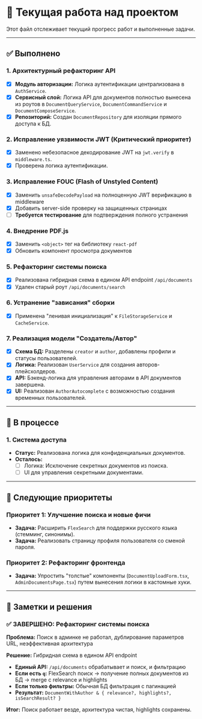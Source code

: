 # 🚧 Текущая работа над проектом

Этот файл отслеживает текущий прогресс работ и выполненные задачи.

---

## ✅ Выполнено

### 1. Архитектурный рефакторинг API
- [x] **Модуль авторизации:** Логика аутентификации централизована в `AuthService`.
- [x] **Сервисный слой:** Логика API для документов полностью вынесена из роутов в `DocumentQueryService`, `DocumentCommandService` и `DocumentComposeService`.
- [x] **Репозиторий:** Создан `DocumentRepository` для изоляции прямого доступа к БД.

### 2. Исправление уязвимости JWT (Критический приоритет)
- [x] Заменено небезопасное декодирование JWT на `jwt.verify` в `middleware.ts`.
- [x] Проверена логика аутентификации.

### 3. Исправление FOUC (Flash of Unstyled Content)
- [x] Заменить `unsafeDecodePayload` на полноценную JWT верификацию в middleware
- [x] Добавить server-side проверку на защищенных страницах
- [ ] **Требуется тестирование** для подтверждения полного устранения

### 4. Внедрение PDF.js
- [x] Заменить `<object>` тег на библиотеку `react-pdf`
- [x] Обновить компонент просмотра документов

### 5. Рефакторинг системы поиска
- [x] Реализована гибридная схема в едином API endpoint `/api/documents`
- [x] Удален старый роут `/api/documents/search`

### 6. Устранение "зависания" сборки
- [x] Применена "ленивая инициализация" к `FileStorageService` и `CacheService`.

### 7. Реализация модели "Создатель/Автор"
- [x] **Схема БД:** Разделены `creator` и `author`, добавлены профили и статусы пользователей.
- [x] **Логика:** Реализован `UserService` для создания авторов-плейсхолдеров.
- [x] **API:** Бэкенд-логика для управления авторами в API документов завершена.
- [x] **UI:** Реализован `AuthorAutocomplete` с возможностью создания временных пользователей.

---

## 🔄 В процессе

### 1. Система доступа
- **Статус:** Реализована логика для конфиденциальных документов.
- **Осталось:**
    - [ ] Логика: Исключение секретных документов из поиска.
    - [ ] UI для управления секретными документами.

--- 

## 🎯 Следующие приоритеты

### Приоритет 1: Улучшение поиска и новые фичи
- **Задача:** Расширить `FlexSearch` для поддержки русского языка (стемминг, синонимы).
- **Задача:** Реализовать страницу профиля пользователя со сменой пароля.

### Приоритет 2: Рефакторинг фронтенда
- **Задача:** Упростить "толстые" компоненты (`DocumentUploadForm.tsx`, `AdminDocumentsPage.tsx`) путем вынесения логики в кастомные хуки.

---

## 📝 Заметки и решения

### ✅ ЗАВЕРШЕНО: Рефакторинг системы поиска

**Проблема:** Поиск в админке не работал, дублирование параметров URL, неэффективная архитектура

**Решение:** Гибридная схема в едином API endpoint
- **Единый API:** `/api/documents` обрабатывает и поиск, и фильтрацию
- **Если есть `q`:** FlexSearch поиск → получение полных документов из БД → merge с relevance и highlights
- **Если только фильтры:** Обычная БД фильтрация с пагинацией
- **Результат:** `DocumentWithAuthor & { relevance?, highlights?, isSearchResult? }`

**Итог:** Поиск работает везде, архитектура чистая, highlights сохранены.